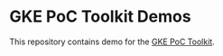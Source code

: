 # GKE PoC Toolkit Demos

This repository contains demo for the [GKE PoC Toolkit](https://github.com/GoogleCloudPlatform/gke-poc-toolkit).